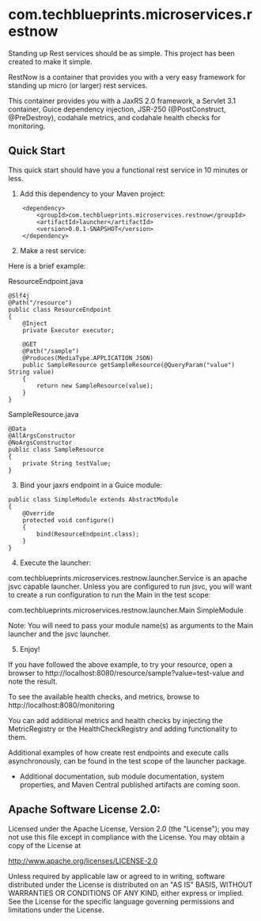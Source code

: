 com.techblueprints.microservices.restnow
========================================

Standing up Rest services should be as simple. This project has been created to make it simple.

RestNow is a container that provides you with a very easy framework for standing up micro (or larger) rest services.


This container provides you with a JaxRS 2.0 framework, a Servlet 3.1 container, Guice dependency injection, JSR-250 (@PostConstruct, @PreDestroy), codahale metrics, and codahale health checks for monitoring.


Quick Start
-----------

This quick start should have you a functional rest service in 10 minutes or less.

1) Add this dependency to your Maven project:

```
  	<dependency>
  		<groupId>com.techblueprints.microservices.restnow</groupId>
  		<artifactId>launcher</artifactId>
  		<version>0.0.1-SNAPSHOT</version>
  	</dependency>
```

2) Make a rest service:

Here is a brief example:

ResourceEndpoint.java
```
@Slf4j
@Path("/resource")
public class ResourceEndpoint
{
	@Inject 
	private Executor executor;

	@GET
	@Path("/sample")
	@Produces(MediaType.APPLICATION_JSON)
	public SampleResource getSampleResource(@QueryParam("value") String value) 
	{
		return new SampleResource(value);
	}
}
```

SampleResource.java
```
@Data
@AllArgsConstructor
@NoArgsConstructor
public class SampleResource
{
	private String testValue;
}
```
3) Bind your jaxrs endpoint in a Guice module:
```
public class SimpleModule extends AbstractModule
{
	@Override
	protected void configure() 
	{
		bind(ResourceEndpoint.class);
	}
}
```
4) Execute the launcher:

com.techblueprints.microservices.restnow.launcher.Service is an apache jsvc capable launcher.
Unless you are configured to run jsvc, you will want to create a run configuration to run the Main in the test scope:

com.techblueprints.microservices.restnow.launcher.Main SimpleModule

Note: You will need to pass your module name(s) as arguments to the Main launcher and the jsvc launcher.

5) Enjoy!

If you have followed the above example, to try your resource, open a browser to http://localhost:8080/resource/sample?value=test-value and note the result.

To see the available health checks, and metrics, browse to http://localhost:8080/monitoring

You can add additional metrics and health checks by injecting the MetricRegistry or the HealthCheckRegistry and adding functionality to them.

Additional examples of how create rest endpoints and execute calls asynchronously, can be found in the test scope of the launcher package. 


* Additional documentation, sub module documentation, system properties, and Maven Central published artifacts are coming soon.


Apache Software License 2.0:
-----------------------------------------------------------------------------
Licensed under the Apache License, Version 2.0 (the "License");
you may not use this file except in compliance with the License.
You may obtain a copy of the License at

 http://www.apache.org/licenses/LICENSE-2.0

Unless required by applicable law or agreed to in writing, software
distributed under the License is distributed on an "AS IS" BASIS,
WITHOUT WARRANTIES OR CONDITIONS OF ANY KIND, either express or implied.
See the License for the specific language governing permissions and
limitations under the License.
